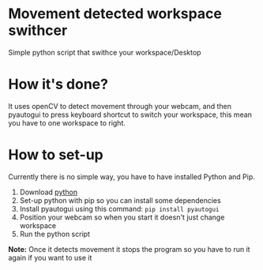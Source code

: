 # Movement detected workspace swithcer

Simple python script that swithce your workspace/Desktop

# How it's done?
It uses openCV to detect movement through your webcam, and then pyautogui to press keyboard shortcut to switch your workspace, this mean you have to one workspace to right.

# How to set-up
Currently there is no simple way, you have to have installed Python and Pip.
1. Download [python](https://python.org)
2. Set-up python with pip so you can install some dependencies
3. Install pyautogui using this command:  `pip install pyautogui`
4. Position your webcam so when you start it doesn't just change workspace
5. Run the python script

**Note:** Once it detects movement it stops the program so you have to run it again if you want to use it
